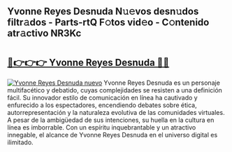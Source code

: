 ## Yvonne Reyes Desnuda N𝚞𝚎vos desn𝚞dos filtr𝚊dos - Parts-rtQ F𝚘tos vid𝚎o - C𝚘ntenido atr𝚊ctivo NR3Kc

# <h2><a href="http://mb521i.tromn.icu/?c=Yvonne+Reyes+Desnuda">🔗👉👉👉 Yvonne Reyes Desnuda 🔗🔗</a></h2>

[![Yvonne Reyes Desnuda nuevo](https://i.imgur.com/pEAQMta.gif)](http://mb521i.tromn.icu/?c=Yvonne+Reyes+Desnuda)
Yvonne Reyes Desnuda es un personaje multifacético y debatido, cuyas complejidades se resisten a una definición fácil.  Su innovador estilo de comunicación en línea ha cautivado y enfurecido a los espectadores, encendiendo debates sobre ética, autorrepresentación y la naturaleza evolutiva de las comunidades virtuales. A pesar de la ambigüedad de sus intenciones, su huella en la cultura en línea es imborrable. Con un espíritu inquebrantable y un atractivo innegable, el alcance de Yvonne Reyes Desnuda en el universo digital es ilimitado.
